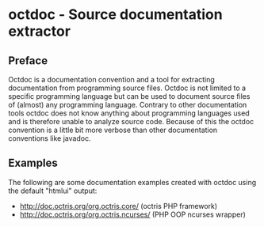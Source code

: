 octdoc - Source documentation extractor
=======================================

Preface
-------

Octdoc is a documentation convention and a tool for extracting documentation from programming source files.
Octdoc is not limited to a specific programming language but can be used to document source files of 
(almost) any programming language. Contrary to other documentation tools octdoc does not know anything about
programming languages used and is therefore unable to analyze source code. Because of this the octdoc convention
is a little bit more verbose than other documentation conventions like javadoc.

Examples
--------

The following are some documentation examples created with octdoc using the default "htmlui" output:

* http://doc.octris.org/org.octris.core/ (octris PHP framework)
* http://doc.octris.org/org.octris.ncurses/ (PHP OOP ncurses wrapper)

